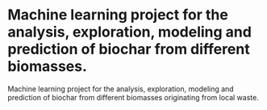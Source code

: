 # Machine learning project for the analysis, exploration, modeling and prediction of biochar from different biomasses.
Machine learning project for the analysis, exploration, modeling and prediction of biochar from different biomasses originating from local waste.
